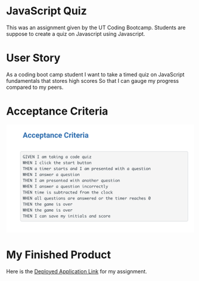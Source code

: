 # JavaScript Quiz 

This was an assignment given by the UT Coding Bootcamp.  Students are suppose to create a quiz on Javascript using Javascript.  

# User Story 
As a coding boot camp student
I want to take a timed quiz on JavaScript fundamentals that stores high scores
So that I can gauge my progress compared to my peers.  

 
# Acceptance Criteria 

![Alt text](/assets/images/acceptancecriteria.png?raw=true "Acceptance Criteria Image")




# My Finished Product
Here is the [Deployed Application Link](https://dgib21.github.io/javascriptQuiz/) for my assignment. 



